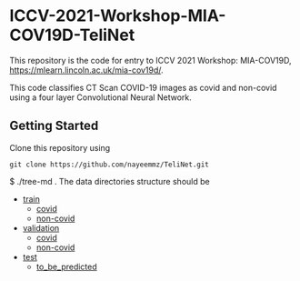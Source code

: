 # ICCV-2021-Workshop-MIA-COV19D-TeliNet

This repository is the code for entry to ICCV 2021 Workshop: MIA-COV19D, https://mlearn.lincoln.ac.uk/mia-cov19d/.

This code classifies CT Scan COVID-19 images as covid and non-covid using a four layer Convolutional Neural Network.

## Getting Started

Clone this repository using 

``` 
git clone https://github.com/nayeemmz/TeliNet.git 
```
 
$ ./tree-md .
The data directories structure should be 

 
 * [train](./train)
   * [covid](./train/covid)
   * [non-covid](./train/non-covid)
 * [validation](./validation)
   * [covid](./validation/covid)
   * [non-covid](./validation/non-covid)
 * [test](./test)
   * [to_be_predicted](./test/to_be_predicted)
  
